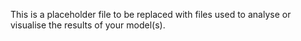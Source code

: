This is a placeholder file to be replaced with files used to analyse or visualise the results of your model(s).
